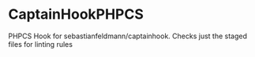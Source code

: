 # CaptainHookPHPCS

PHPCS Hook for sebastianfeldmann/captainhook. Checks just the staged files for linting rules
